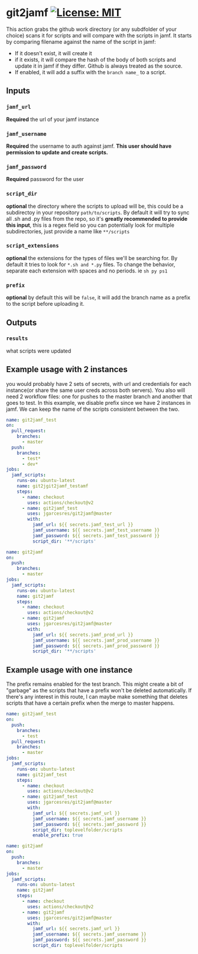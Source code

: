 # git2jamf [![License: MIT](https://img.shields.io/badge/License-MIT-yellow.svg)](https://opensource.org/licenses/MIT)
This action grabs the github work directory (or any subdfolder of your choice) scans it for scripts and will compare with the scripts in jamf. It starts by comparing filename against the name of the script in jamf:
* If it doesn't exist, it will create it
* if it exists, it will compare the hash of the body of both scripts and update it in jamf if they differ. Github is always treated as the source.
* If enabled, it will add a suffix with the `branch name_`  to a script. 
## Inputs

### `jamf_url`

**Required** the url of your jamf instance

### `jamf_username`

**Required** the username to auth against jamf. **This user should have permission to update and create scripts.**

### `jamf_password`

**Required** password for the user

### `script_dir`

**optional** the directory where the scripts to upload will be, this could be a subdirectoy in your repository `path/to/scripts`. By default it will try to sync all .sh and .py files from the repo, so it's **greatly recommended to provide this input**, this is a regex field so you can potentially look for multiple subdirectories, just provide a name like `**/scripts`

### `script_extensions`

**optional** the extensions for the types of files we'll be searching for. By default it tries to look for `*.sh and *.py` files. To change the behavior, separate each extension with spaces and no periods. ie `sh py ps1`

### `prefix`

**optional** by default this will be `false`, it will add the branch name as a prefix to the script before uploading it. 

## Outputs

### `results`

what scripts were updated

## Example usage with 2 instances
you would probably have 2 sets of secrets, with url and credentials for each instance(or share the same user creds across both servers). You also will need 2 workflow files: one for pushes to the master branch and another that goes to test. In this example, we disable prefix since we have 2 instances in jamf. We can keep the name of the scripts consistent between the two.

```yaml
name: git2jamf_test
on:
  pull_request:
    branches:
      - master
  push:
    branches: 
      - test*
      - dev*
jobs:
  jamf_scripts:
    runs-on: ubuntu-latest
    name: git2jgit2jamf_testamf
    steps:
      - name: checkout
        uses: actions/checkout@v2
      - name: git2jamf_test 
        uses: jgarcesres/git2jamf@master
        with: 
          jamf_url: ${{ secrets.jamf_test_url }}
          jamf_username: ${{ secrets.jamf_test_username }}
          jamf_password: ${{ secrets.jamf_test_password }}
          script_dir: '**/scripts'
```
```yaml
name: git2jamf
on:
  push:
    branches: 
      - master
jobs:
  jamf_scripts:
    runs-on: ubuntu-latest
    name: git2jamf
    steps:
      - name: checkout
        uses: actions/checkout@v2
      - name: git2jamf
        uses: jgarcesres/git2jamf@master
        with: 
          jamf_url: ${{ secrets.jamf_prod_url }}
          jamf_username: ${{ secrets.jamf_prod_username }}
          jamf_password: ${{ secrets.jamf_prod_password }}
          script_dir: '**/scripts'
```


## Example usage with one instance
The prefix remains enabled for the test branch. This might create a bit of "garbage" as the scripts that have a prefix won't be deleted automatically. If there's any interest in this route, I can maybe make something that deletes scripts that have a certain prefix when the merge to master happens.

```yaml
name: git2jamf_test
on:
  push:
    branches: 
      - test
  pull_request:
    branches:
      - master
jobs:
  jamf_scripts:
    runs-on: ubuntu-latest
    name: git2jamf_test
    steps:
      - name: checkout
        uses: actions/checkout@v2
      - name: git2jamf_test
        uses: jgarcesres/git2jamf@master
        with: 
          jamf_url: ${{ secrets.jamf_url }}
          jamf_username: ${{ secrets.jamf_username }}
          jamf_password: ${{ secrets.jamf_password }}
          script_dir: toplevelfolder/scripts
          enable_prefix: true
```  
```yaml
name: git2jamf
on:
  push:
    branches: 
      - master
jobs:
  jamf_scripts:
    runs-on: ubuntu-latest
    name: git2jamf
    steps:
      - name: checkout
        uses: actions/checkout@v2
      - name: git2jamf
        uses: jgarcesres/git2jamf@master
        with: 
          jamf_url: ${{ secrets.jamf_url }}
          jamf_username: ${{ secrets.jamf_username }}
          jamf_password: ${{ secrets.jamf_password }}
          script_dir: toplevelfolder/scripts
```


